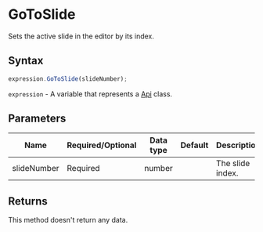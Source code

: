 # GoToSlide

Sets the active slide in the editor by its index.

## Syntax

```javascript
expression.GoToSlide(slideNumber);
```

`expression` - A variable that represents a [Api](Methods.md) class.

## Parameters

| **Name** | **Required/Optional** | **Data type** | **Default** | **Description** |
| ------------- | ------------- | ------------- | ------------- | ------------- |
| slideNumber | Required | number |  | The slide index. |

## Returns

This method doesn't return any data.